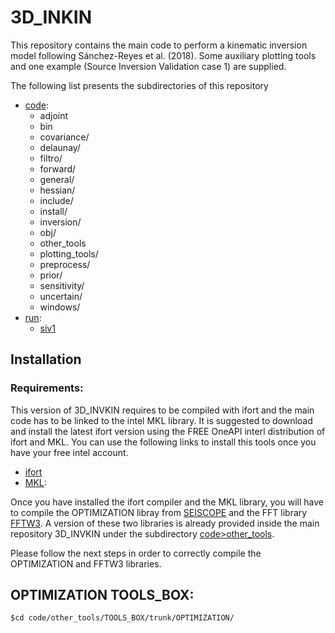 # 3D_INKIN

This repository contains the main code to perform a kinematic inversion model following Sánchez-Reyes et al. (2018). Some auxiliary plotting tools and one example (Source Inversion Validation case 1) are supplied.

The following list presents the subdirectories of this repository

* [code](https://github.com/hugosanrocks/3D_INVKIN/tree/main/code):
  + adjoint
  + bin
  + covariance/
  + delaunay/
  + filtro/
  + forward/
  + general/
  + hessian/
  + include/
  + install/
  + inversion/
  + obj/
  + other_tools
  + plotting_tools/
  + preprocess/
  + prior/
  + sensitivity/
  + uncertain/
  + windows/
* [run](https://github.com/hugosanrocks/3D_INVKIN/tree/main/run):
  + [siv1](https://github.com/hugosanrocks/3D_INVKIN/tree/main/run/siv1)

## Installation

### Requirements:

This version of 3D_INVKIN requires to be compiled with ifort and the main code has to be linked to the intel MKL library. It is suggested to download and install the latest ifort version using the FREE OneAPI interl distribution of ifort and MKL. You can use the following links to install this tools once you have your free intel account.

* [ifort](https://www.intel.com/content/www/us/en/developer/articles/tool/oneapi-standalone-components.html#fortran) 
* [MKL](https://www.intel.com/content/www/us/en/developer/tools/oneapi/onemkl-download.html):

Once you have installed the ifort compiler and the MKL library, you will have to compile the OPTIMIZATION libray from [SEISCOPE](https://seiscope2.osug.fr/SEISCOPE-OPTIMIZATION-TOOLBOX) and the FFT library [FFTW3](https://www.fftw.org/download.html). A version of these two libraries is already provided inside the main repository 3D_INVKIN under the subdirectory [code>other_tools](https://github.com/hugosanrocks/3D_INVKIN/tree/main/code/other_tools).

Please follow the next steps in order to correctly compile the OPTIMIZATION and FFTW3 libraries.

## OPTIMIZATION TOOLS_BOX:

`$cd code/other_tools/TOOLS_BOX/trunk/OPTIMIZATION/`


